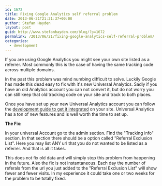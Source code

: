 ```yaml
---
id: 1672
title: Fixing Google Analytics self referral problem
date: 2013-06-21T21:21:37+00:00
author: Stefan Hayden
layout: post
guid: http://www.stefanhayden.com/blog/?p=1672
permalink: /2013/06/21/fixing-google-analytics-self-referral-problem/
categories:
  - development
---
```

If you are using Google Analytics you might see your own site listed as a referrer. Most commonly this is the case of having the same tracking code across multiple domains.

In the past this problem was mind numbing difficult to solve. Luckily Google has made this dead easy to fix with it's new Universal Analytics. Sadly if you have an old Analytics account you can not convert it, but do not worry you can still keep that old tracking code on your site and track to both places.

Once you have set up your new Universal Analytics account you can follow the <a href="https://developers.google.com/analytics/devguides/collection/analyticsjs/">development guide to get it integrated</a> on your site. Universal Analytics has a ton of new features and is well worth the time to set up.

<strong>The Fix:</strong>

In your universal Account go to the admin section. Find the "Tracking info" section. In that section there should be a option called "Referral Exclusion List". Here you may list ANY url that you do not wanted to be listed as a referrer. And that is all it takes.

This does not fix old data and will simply stop this problem from happening in the future. Also the fix is not instantaneous. Each day the number of referals from the url you just added to the "Referral Exclusion List" will show fewer and fewer visits. In my experience it could take one or two weeks for the problem to be totally fixed.
